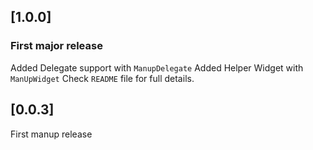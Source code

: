 ## [1.0.0]
### First major release
Added Delegate support with `ManupDelegate`
Added Helper Widget with `ManUpWidget`
Check `README` file for full details.
## [0.0.3]
First manup release
